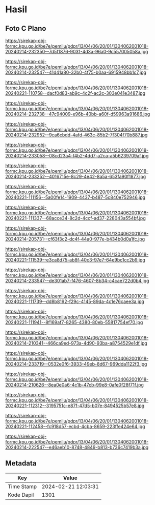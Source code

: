 # Hasil

## Foto C Plano

https://sirekap-obj-formc.kpu.go.id/be7e/pemilu/pdpr/13/04/06/20/01/1304062001018-20240214-232350--7d5f1876-9031-4d3a-96a0-9c557005058a.jpg

https://sirekap-obj-formc.kpu.go.id/be7e/pemilu/pdpr/13/04/06/20/01/1304062001018-20240214-232547--41d41a80-32b0-4f75-b0aa-6915948bb1c7.jpg

https://sirekap-obj-formc.kpu.go.id/be7e/pemilu/pdpr/13/04/06/20/01/1304062001018-20240221-110758--dacf0d83-ab9c-4c2f-ac2c-303e041e3487.jpg

https://sirekap-obj-formc.kpu.go.id/be7e/pemilu/pdpr/13/04/06/20/01/1304062001018-20240214-232738--47c94009-e96b-40bb-a60f-d59963a91686.jpg

https://sirekap-obj-formc.kpu.go.id/be7e/pemilu/pdpr/13/04/06/20/01/1304062001018-20240214-232952--9ca6cbdd-4afd-463c-85b2-7f304f70b887.jpg

https://sirekap-obj-formc.kpu.go.id/be7e/pemilu/pdpr/13/04/06/20/01/1304062001018-20240214-233058--08cd23a4-f4b2-4dd7-a2ca-a5b6239709af.jpg

https://sirekap-obj-formc.kpu.go.id/be7e/pemilu/pdpr/13/04/06/20/01/1304062001018-20240214-233252--4016715e-8c29-4e42-8a5a-653fa90f1877.jpg

https://sirekap-obj-formc.kpu.go.id/be7e/pemilu/pdpr/13/04/06/20/01/1304062001018-20240221-111156--5a00fe14-1909-4437-b487-5c840e752946.jpg

https://sirekap-obj-formc.kpu.go.id/be7e/pemilu/pdpr/13/04/06/20/01/1304062001018-20240221-111337--68acce34-8c2d-4ccf-ad37-228043a554bf.jpg

https://sirekap-obj-formc.kpu.go.id/be7e/pemilu/pdpr/13/04/06/20/01/1304062001018-20240214-205731--cf63f3c2-dc4f-44a0-977e-b434b0d0a1fc.jpg

https://sirekap-obj-formc.kpu.go.id/be7e/pemilu/pdpr/13/04/06/20/01/1304062001018-20240221-111539--e3ca8d75-ab8f-40c3-97e7-64e9bc1cc2b9.jpg

https://sirekap-obj-formc.kpu.go.id/be7e/pemilu/pdpr/13/04/06/20/01/1304062001018-20240214-233547--de301ab7-f476-4607-8b34-c4cae722d0b4.jpg

https://sirekap-obj-formc.kpu.go.id/be7e/pemilu/pdpr/13/04/06/20/01/1304062001018-20240221-111739--dd8b8192-f29c-4145-89da-4c1e76caee3a.jpg

https://sirekap-obj-formc.kpu.go.id/be7e/pemilu/pdpr/13/04/06/20/01/1304062001018-20240221-111941--8f169af7-8265-4380-80eb-55817754ef70.jpg

https://sirekap-obj-formc.kpu.go.id/be7e/pemilu/pdpr/13/04/06/20/01/1304062001018-20240214-210341--466ca9ed-973a-4d90-93ba-a8754529e1df.jpg

https://sirekap-obj-formc.kpu.go.id/be7e/pemilu/pdpr/13/04/06/20/01/1304062001018-20240214-233719--0532e0f6-3933-49eb-8d67-969dda1122f3.jpg

https://sirekap-obj-formc.kpu.go.id/be7e/pemilu/pdpr/13/04/06/20/01/1304062001018-20240214-210626--8ea0e0a6-4c1b-47cb-99e8-0afe0f28f71f.jpg

https://sirekap-obj-formc.kpu.go.id/be7e/pemilu/pdpr/13/04/06/20/01/1304062001018-20240221-112312--3195751c-e87f-47d5-b07e-8494525b57e8.jpg

https://sirekap-obj-formc.kpu.go.id/be7e/pemilu/pdpr/13/04/06/20/01/1304062001018-20240221-112458--fc918d57-ecbd-4cba-8659-223ffe424e64.jpg

https://sirekap-obj-formc.kpu.go.id/be7e/pemilu/pdpr/13/04/06/20/01/1304062001018-20240214-222547--e46aeb10-8748-4849-b813-b736c7419b3a.jpg


## Metadata

| Key        | Value               |
| ---------- | ------------------- |
| Time Stamp | 2024-02-21 12:03:31 |
| Kode Dapil | 1301                |



